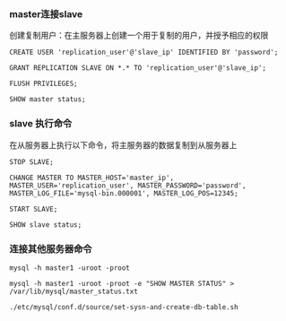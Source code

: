 ### master连接slave
创建复制用户：在主服务器上创建一个用于复制的用户，并授予相应的权限

`CREATE USER 'replication_user'@'slave_ip' IDENTIFIED BY 'password';`

`GRANT REPLICATION SLAVE ON *.* TO 'replication_user'@'slave_ip';`

`FLUSH PRIVILEGES;`

`SHOW master status;`

### slave 执行命令

在从服务器上执行以下命令，将主服务器的数据复制到从服务器上

`STOP SLAVE;`

`CHANGE MASTER TO MASTER_HOST='master_ip', MASTER_USER='replication_user', MASTER_PASSWORD='password', MASTER_LOG_FILE='mysql-bin.000001', MASTER_LOG_POS=12345;`

`START SLAVE;`

`SHOW slave status;`

### 连接其他服务器命令

`mysql -h master1 -uroot -proot`

`mysql -h master1 -uroot -proot -e "SHOW MASTER STATUS" > /var/lib/mysql/master_status.txt`

`./etc/mysql/conf.d/source/set-sysn-and-create-db-table.sh`
